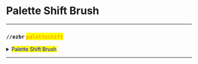 # Palette Shift Brush

***

### `//ezbr` <mark style="color:orange;">`paletteshift`</mark>

<details>

<summary><mark style="color:blue;">Palette Shift Brush</mark></summary>

**`//ezbr paletteshift`** <mark style="color:orange;">**`<palette>`**</mark> <mark style="color:orange;">**`[radius]`**</mark> <mark style="color:orange;">**`[shift]`**</mark>

Replaces blocks matching the palette with palette blocks shifted along by the given amount.\
For example, a shift value of 2 will replace any instances of the first palette block with the third.

* <mark style="color:orange;">**Palette**</mark>: Specifies the block pattern for the gradient.
* <mark style="color:orange;">**Radius**</mark> (Default: 8): Sets the radius of the brush.
* <mark style="color:orange;">**Shift**</mark> (Default: 1): The amount by which to shift blocks within palette

Tip: Right-clicking and left-clicking shift into opposite "directions".

</details>

***
